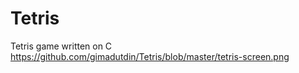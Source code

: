 # Tetris
Tetris game written on C
https://github.com/gimadutdin/Tetris/blob/master/tetris-screen.png
